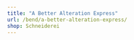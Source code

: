 ```yaml
---
title: "A Better Alteration Express"
url: /bend/a-better-alteration-express/
shop: Schneiderei
---
```

